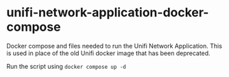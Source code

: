 # unifi-network-application-docker-compose
Docker compose and files needed to run the Unifi Network Application. This is used in place of the old Unifi docker image that has been deprecated.

Run the script using `docker compose up -d`